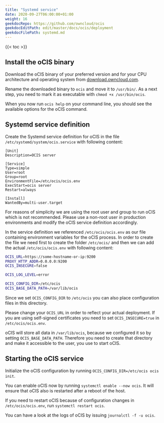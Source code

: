 ```yaml
---
title: "Systemd service"
date: 2020-09-27T06:00:00+01:00
weight: 16
geekdocRepo: https://github.com/owncloud/ocis
geekdocEditPath: edit/master/docs/ocis/deployment
geekdocFilePath: systemd.md
---
```


{{< toc >}}

## Install the oCIS binary

Download the oCIS binary of your preferred version and for your CPU architecture and operating system from [download.owncloud.com](https://download.owncloud.com/ocis/ocis).

Rename the downloaded binary to `ocis` and move it to `/usr/bin/`. As a next step, you need to mark it as executable with `chmod +x /usr/bin/ocis`.

When you now run `ocis help` on your command line, you should see the available options for the oCIS command.

## Systemd service definition

Create the Systemd service definition for oCIS in the file `/etc/systemd/system/ocis.service` with following content:

```systemd
[Unit]
Description=OCIS server

[Service]
Type=simple
User=root
Group=root
EnvironmentFile=/etc/ocis/ocis.env
ExecStart=ocis server
Restart=always

[Install]
WantedBy=multi-user.target
```

For reasons of simplicity we are using the root user and group to run oCIS which is not recommended. Please use a non-root user in production environments and modify the oCIS service definition accordingly.

In the service definition we referenced `/etc/ocis/ocis.env` as our file containing environment variables for the oCIS process.
In order to create the file we need first to create the folder `/etc/ocis/` and then we can add the actual `/etc/ocis/ocis.env` with following content:

```bash
OCIS_URL=https://some-hostname-or-ip:9200
PROXY_HTTP_ADDR=0.0.0.0:9200
OCIS_INSECURE=false

OCIS_LOG_LEVEL=error

OCIS_CONFIG_DIR=/etc/ocis
OCIS_BASE_DATA_PATH=/var/lib/ocis
```

Since we set `OCIS_CONFIG_DIR` to `/etc/ocis` you can also place configuration files in this directory.

Please change your `OCIS_URL` in order to reflect your actual deployment. If you are using self-signed certificates you need to set `OCIS_INSECURE=true` in `/etc/ocis/ocis.env`.

oCIS will store all data in `/var/lib/ocis`, because we configured it so by setting `OCIS_BASE_DATA_PATH`. Therefore you need to create that directory and make it accessible to the user, you use to start oCIS.

## Starting the oCIS service

Initialize the oCIS configuration by running `OCIS_CONFIG_DIR=/etc/ocis ocis init`.

You can enable oCIS now by running `systemctl enable --now ocis`. It will ensure that oCIS also is restarted after a reboot of the host.

If you need to restart oCIS because of configuration changes in `/etc/ocis/ocis.env`, run `systemctl restart ocis`.

You can have a look at the logs of oCIS by issuing `journalctl -f -u ocis`.
